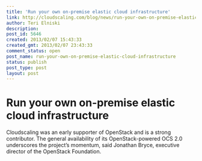 ```yaml
---
title: 'Run your own on-premise elastic cloud infrastructure'
link: http://cloudscaling.com/blog/news/run-your-own-on-premise-elastic-cloud-infrastructure/
author: Teri Elniski
description: 
post_id: 5646
created: 2013/02/07 15:43:33
created_gmt: 2013/02/07 23:43:33
comment_status: open
post_name: run-your-own-on-premise-elastic-cloud-infrastructure
status: publish
post_type: post
layout: post
---
```


# Run your own on-premise elastic cloud infrastructure

Cloudscaling was an early supporter of OpenStack and is a strong contributor. The general availability of its OpenStack-powered OCS 2.0 underscores the project’s momentum, said Jonathan Bryce, executive director of the OpenStack Foundation.